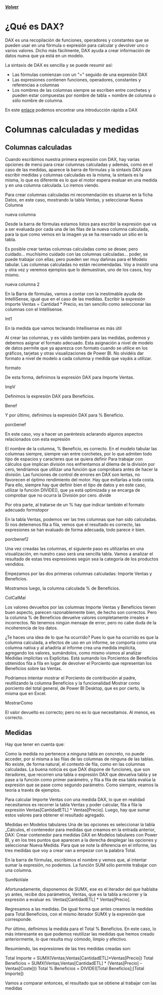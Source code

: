 ##### [Volver](/Curso-de-Herramientas-analiticas-para-auditoria-I/pages/Indice_curso.html)
<script src="https://kit.fontawesome.com/065728df02.js" crossorigin="anonymous"></script>


# ¿Qué es DAX?
DAX es una recopilación de funciones, operadores y constantes que se pueden usar en una fórmula o expresión para calcular y devolver uno o varios valores. Dicho más fácilmente, DAX ayuda a crear información de datos nueva que ya está en un modelo.

La sintaxis de DAX es sencilla y se puede resumir así:
* Las fórmulas comienzan con un "=" seguido de una expresión DAX 
* Las expresiones contienen funciones, operadores, constantes y referencias a columnas
* Los nombres de las columnas siempre se escriben entre corchetes y pueden estar compuestas por nombre de tabla + nombre de columna o sólo nombre de columna.

En este [enlace](https://support.office.com/es-es/article/tutorial-rápido-aprenda-los-fundamentos-de-dax-en-30-minutos-51744643-c2a5-436a-bdf6-c895762bec1a) podemos encontrar una introducción rápida a DAX


# Columnas calculadas y medidas
 
## Columnas calculadas
Cuando escribimos nuestra primera expresión con DAX, hay varias opciones de menú para crear columnas calculadas y además, como en el caso de las medidas, aparece la barra de fórmulas y la sintaxis DAX para escribir medidas y columnas calculadas es la misma, la sintaxis es la misma, lo que es diferente es lo que el motor espera evaluar en una medida y en una columna calculada. Lo iremos viendo.

Para crear columnas calculadas mi recomendación es situarse en la ficha Datos, en este caso, mostrando la tabla Ventas, y seleccionar Nueva Columna

nueva columna

Desde la barra de fórmulas estamos listos para escribir la expresión que va a ser evaluada por cada una de las filas de la nueva columna calculada, para la que como vemos en la imagen ya se ha reservado un sitio en la tabla.

Es posible crear tantas columnas calculadas como se desee; pero cuidado… muchísimo cuidado con las columnas calculadas… poder, se puede trabajar con ellas; pero pueden ser muy dañinas para el Modelo tabular. Las columnas calculadas no están recomendadas. Voy a insistir una y otra vez y veremos ejemplos que lo demuestran, uno de los casos, hoy mismo.

nueva columna 2

En la Barra de fórmulas, vamos a contar con la inestimable ayuda de IntelliSense, igual que en el caso de las medidas. Escribir la expresión Importe Ventas = Cantidad * Precio, es tan sencillo como seleccionar las columnas con el Intellisense.

Int1

En la medida que vamos tecleando Intellisense es más útil



Al crear las columnas, y es válido también para las medidas, podemos y debemos asignar el formato adecuado. Esta asignación a nivel de modelo de datos permite que ya aparezca con formato cuando se utilice en los gráficos, tarjetas y otras visualizaciones de Power BI. No olvidéis dar formato a nivel de modelo a cada columna y medida que vayáis a utilizar.

formato

De esta forma, definimos la expresión DAX para Importe Ventas.

ImpV

Definimos la expresión DAX para Beneficios.

Benef

Y por último, definimos la expresión DAX para % Beneficio.

porcbenef

En este caso, voy a hacer un paréntesis aclarando algunos aspectos relacionados con esta expresión

El nombre de la columna, % Beneficio, es correcto. En el modelo tabular las columnas siempre, siempre van entre corchetes, por lo que admiten todo tipo de espacios y caracteres que se quiera definir
Para trabajar con cálculos que implican división nos enfrentamos al dilema de la división por cero, tendríamos que utilizar una función que comprobara antes de hacer la división. Las funciones de control de errores en DAX son lentas, no favorecen el óptimo rendimiento del motor. Hay que evitarlas a toda costa. Para ello, siempre hay que definir bien el tipo de datos y en este caso, utilizar la función DIVIDE(), que ya está optimizada y se encarga de comprobar que no ocurra la División por cero.
divide

Por otra parte, al tratarse de un % hay que indicar también el formato adecuado
formstopor

En la tabla Ventas, podemos ver las tres columnas que han sido calculadas. Si nos detemenos fila a fila, vemos que el resultado es correcto, las expresiones se han evaluado de forma adecuada, todo parece ir bien.

porcbenef2

Una vez creadas las columnas, el siguiente paso es utilizarlas en una visualización, en nuestro caso será una sencilla tabla. Vamos a analizar el resultado de estas tres expresiones según sea la categoría de los productos vendidos.

Empezamos por las dos primeras columnas calculadas: Importe Ventas y Beneficios.



Mostramos luego, la columna calculada % de Beneficios.

ColCalMal

Los valores devueltos por las columnas Importe Ventas y Beneficios tienen buen aspecto, parecen razonablemente bien, de hecho son correctos. Pero la columna % de Beneficios devuelve valores completamente irreales e incorrectos. No tenemos ningún mensaje de error; pero no cabe duda de la incoherencia de los datos.

¿Te haces una idea de lo que ha ocurrido? Pues lo que ha ocurrido es que la columna calculada, a efectos de uso en un informe, se comporta como una columna nativa y al añadirla al informe crea una medida implícita, agregando los valores, sumándolos, como mismo vismos al analizar Medidas implícitas vs Explícitas. Está sumando los Porcientos de Beneficios obtenidos fila a fila en lugar de devolver el Porciento que representan los Beneficios sobre las Ventas.

Podríamos intentar mostrar el Porciento de contribución al padre, reutilizando la columna Beneficios y la funcionalidad Mostrar como porciento del total general, de Power BI Desktop, que es por cierto, la misma que en Excel.

MostrarComo

El valor devuelto es correcto; pero no es lo que necesitamos. Al menos, es correcto.



## Medidas

Hay que tener en cuenta que:

Como la medida no pertenece a ninguna tabla en concreto, no puede acceder, por sí misma a las filas de las columnas de ninguna de las tablas.
No existe, de forma natural, el contexto de fila, como en las columnas calculadas.
La buena noticia es que DAX dispone de funciones, que son iteradores, que recorren una tabla o expresión DAX que devuelva tabla y se pase a la función como primer parámetro, y fila a fila de esa tabla evalúa la expresión que se pase como segundo parámetro.
Como siempre, veamos la teoría a través de ejemplos.

Para calcular Importe Ventas con una medida DAX, lo que en realidad necesitamos es recorrer la tabla Ventas y poder calcular, fila a fila la expresión Ventas[CantidadETL] * Ventas[Precio]. Luego, hay que sumar estos valores para obtener el resultado agregado.

Medidas en Modelos tabulares
Una de las opciones es seleccionar la tabla _Cálculos, el contenedor para medidas que creamos en la entrada anterior, DAX: Crear contenedor para medidas DAX en Modelos tabulares con Power BI,  y en los tres puntos que aparecen a la derecha desplegar las opciones y seleccionar Nueva Medida. Para que se note la diferencia en el informe, las tres medidas que voy a crear van a empezar con la palabra Total.



En la barra de fórmulas, escribimos el nombre y vemos que, al intentar sumar la expresión, no podemos. La función SUM sólo permite trabajar con una columna.

SumNoVale

Afortunadamente, disponemos de SUMX, ese es el iterador del que hablaba yo antes, recibe dos parámetros, Ventas, que es la tabla a recorrer y la expresión a evaluar es: Ventas[CantidadETL] * Ventas[Precio].

Regresamos a las medidas. De igual forma que antes creamos la medidas para Total Beneficios, con el mismo iterador SUMX y la expresión que corresponde.

Por último, definimos la medida para el Total % Beneficios. En este caso, lo más interesante es que podemos reutilizar las medidas que hemos creado anteriormente, lo que resulta muy cómodo, limpio y efectivo.

        

Resumiendo, las expresiones de las tres medidas creadas son:

Total Importe = SUMX(Ventas;Ventas[CantidadETL]*Ventas[Precio])
Total Beneficios = SUMX(Ventas;Ventas[CantidadETL] * (Ventas[Precio] – Ventas[Coste]))
Total % Beneficios = DIVIDE([Total Beneficios];[Total Importe])

Vamos a comparar entonces, el resultado que se obtiene al trabajar con las medidas
